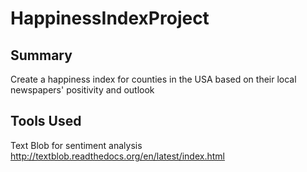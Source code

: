 HappinessIndexProject
=====================
Summary
--------
Create a happiness index for counties in the USA based on their local newspapers' positivity and outlook

Tools Used
-----------
Text Blob for sentiment analysis http://textblob.readthedocs.org/en/latest/index.html
